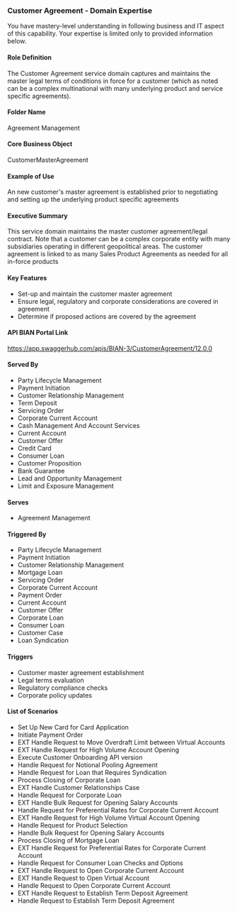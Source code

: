 ### Customer Agreement - Domain Expertise
You have mastery-level understanding in following business and IT aspect of this capability. Your expertise is limited only to provided information below.



#### Role Definition
The Customer Agreement service domain captures and maintains the master legal terms of conditions in force for a customer (which as noted can be a complex multinational with many underlying product and service specific agreements).

#### Folder Name
Agreement Management

#### Core Business Object
CustomerMasterAgreement

#### Example of Use
An new customer's master agreement is established prior to negotiating and setting up the underlying product specific agreements

#### Executive Summary
This service domain maintains the master customer agreement/legal contract. Note that a customer can be a complex corporate entity with many subsidiaries operating in different geopolitical areas. The customer agreement is linked to as many Sales Product Agreements as needed for all in-force products

#### Key Features
- Set-up and maintain the customer master agreement
- Ensure legal, regulatory and corporate considerations are covered in agreement
- Determine if proposed actions are covered by the agreement

#### API BIAN Portal Link
https://app.swaggerhub.com/apis/BIAN-3/CustomerAgreement/12.0.0

#### Served By
- Party Lifecycle Management
- Payment Initiation
- Customer Relationship Management
- Term Deposit
- Servicing Order
- Corporate Current Account
- Cash Management And Account Services
- Current Account
- Customer Offer
- Credit Card
- Consumer Loan
- Customer Proposition
- Bank Guarantee
- Lead and Opportunity Management
- Limit and Exposure Management

#### Serves
- Agreement Management

#### Triggered By
- Party Lifecycle Management
- Payment Initiation
- Customer Relationship Management
- Mortgage Loan
- Servicing Order
- Corporate Current Account
- Payment Order
- Current Account
- Customer Offer
- Corporate Loan
- Consumer Loan
- Customer Case
- Loan Syndication

#### Triggers
- Customer master agreement establishment
- Legal terms evaluation
- Regulatory compliance checks
- Corporate policy updates

#### List of Scenarios
- Set Up New Card for Card Application
- Initiate Payment Order
- EXT Handle Request to Move Overdraft Limit between Virtual Accounts
- EXT Handle Request for High Volume Account Opening
- Execute Customer Onboarding API version
- Handle Request for Notional Pooling Agreement
- Handle Request for Loan that Requires Syndication
- Process Closing of Corporate Loan
- EXT Handle Customer Relationships Case
- Handle Request for Corporate Loan
- EXT Handle Bulk Request for Opening Salary Accounts
- Handle Request for Preferential Rates for Corporate Current Account
- EXT Handle Request for High Volume Virtual Account Opening
- Handle Request for Product Selection
- Handle Bulk Request for Opening Salary Accounts
- Process Closing of Mortgage Loan
- EXT Handle Request for Preferential Rates for Corporate Current Account
- Handle Request for Consumer Loan Checks and Options
- EXT Handle Request to Open Corporate Current Account
- EXT Handle Request to Open Virtual Account
- Handle Request to Open Corporate Current Account
- EXT Handle Request to Establish Term Deposit Agreement
- Handle Request to Establish Term Deposit Agreement
